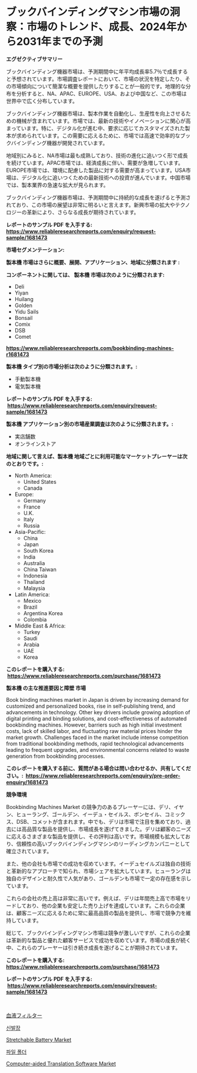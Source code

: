 <p><h1>ブックバインディングマシン市場の洞察：市場のトレンド、成長、2024年から2031年までの予測</h1></p><p><strong>エグゼクティブサマリー</strong></p>
<p><p>ブックバインディング機器市場は、予測期間中に年平均成長率5.7％で成長すると予想されています。市場調査レポートにおいて、市場の状況を特定したり、その市場傾向について簡潔な概要を提供したりすることが一般的です。地理的な分布を分析すると、NA、APAC、EUROPE、USA、および中国など、この市場は世界中で広く分布しています。</p><p>ブックバインディング機器市場は、製本作業を自動化し、生産性を向上させるための機械が含まれています。市場では、最新の技術やイノベーションに関心が高まっています。特に、デジタル化が進む中、要求に応じてカスタマイズされた製本が求められています。この需要に応えるために、市場では高速で効率的なブックバインディング機器が開発されています。</p><p>地域別にみると、NA市場は最も成熟しており、技術の進化に追いつく形で成長を続けています。APAC市場では、経済成長に伴い、需要が急増しています。EUROPE市場では、環境に配慮した製品に対する需要が高まっています。USA市場は、デジタル化に追いつくための最新技術への投資が進んでいます。中国市場では、製本業界の急速な拡大が見られます。</p><p>ブックバインディング機器市場は、予測期間中に持続的な成長を遂げると予測されており、この市場の展望は非常に明るいと言えます。新興市場の拡大やテクノロジーの革新により、さらなる成長が期待されています。</p></p>
<p><strong>レポートのサンプル PDF を入手する: <a href="https://www.reliableresearchreports.com/enquiry/request-sample/1681473">https://www.reliableresearchreports.com/enquiry/request-sample/1681473</a></strong></p>
<p><strong>市場セグメンテーション:</strong></p>
<p><strong> 製本機 市場はさらに概要、展開、アプリケーション、地域に分類されます :</strong></p>
<p><strong>コンポーネントに関しては、 製本機 市場は次のように分類されます: &nbsp;</strong></p>
<p><ul><li>Deli</li><li>Yiyan</li><li>Huilang</li><li>Golden</li><li>Yidu Sails</li><li>Bonsail</li><li>Comix</li><li>DSB</li><li>Comet</li></ul></p>
<p><strong><a href="https://www.reliableresearchreports.com/bookbinding-machines-r1681473">https://www.reliableresearchreports.com/bookbinding-machines-r1681473</a></strong></p>
<p><strong> 製本機 タイプ別の市場分析は次のように分類されます。:</strong></p>
<p><ul><li>手動製本機</li><li>電気製本機</li></ul></p>
<p><strong>レポートのサンプル PDF を入手する: &nbsp;<a href="https://www.reliableresearchreports.com/enquiry/request-sample/1681473">https://www.reliableresearchreports.com/enquiry/request-sample/1681473</a></strong></p>
<p><strong> 製本機 アプリケーション別の市場産業調査は次のように分類されます。:</strong></p>
<p><ul><li>実店舗数</li><li>オンラインストア</li></ul></p>
<p><strong>地域に関して言えば、製本機 地域ごとに利用可能なマーケットプレーヤーは次のとおりです。:</strong></p>
<p><ul>
    <li>
        North America:
        <ul>
            <li>United States</li>
            <li>Canada</li>
        </ul>
    </li>
    <li>
        Europe:
        <ul>
            <li>Germany</li>
            <li>France</li>
            <li>U.K.</li>
            <li>Italy</li>
            <li>Russia</li>
        </ul>
    </li>
    <li>
        Asia-Pacific:
        <ul>
            <li>China</li>
            <li>Japan</li>
            <li>South Korea</li>
            <li>India</li>
            <li>Australia</li>
            <li>China Taiwan</li>
            <li>Indonesia</li>
            <li>Thailand</li>
            <li>Malaysia</li>
        </ul>
    </li>
    <li>
        Latin America:
        <ul>
            <li>Mexico</li>
            <li>Brazil</li>
            <li>Argentina Korea</li>
            <li>Colombia</li>
        </ul>
    </li>
    <li>
        Middle East & Africa:
        <ul>
            <li>Turkey</li>
            <li>Saudi</li>
            <li>Arabia</li>
            <li>UAE</li>
            <li>Korea</li>
        </ul>
    </li>
    </ul></p>
<p><strong>このレポートを購入する: &nbsp;<a href="https://www.reliableresearchreports.com/purchase/1681473">https://www.reliableresearchreports.com/purchase/1681473</a></strong></p>
<p><strong>製本機 の主な推進要因と障壁 市場</strong></p>
<p><p>Book binding machines market in Japan is driven by increasing demand for customized and personalized books, rise in self-publishing trend, and advancements in technology. Other key drivers include growing adoption of digital printing and binding solutions, and cost-effectiveness of automated bookbinding machines. However, barriers such as high initial investment costs, lack of skilled labor, and fluctuating raw material prices hinder the market growth. Challenges faced in the market include intense competition from traditional bookbinding methods, rapid technological advancements leading to frequent upgrades, and environmental concerns related to waste generation from bookbinding processes.</p></p>
<p><strong>このレポートを購入する前に、質問がある場合は問い合わせるか、共有してください。:&nbsp; <a href="https://www.reliableresearchreports.com/enquiry/pre-order-enquiry/1681473">https://www.reliableresearchreports.com/enquiry/pre-order-enquiry/1681473</a></strong></p>
<p><strong>競争環境</strong></p>
<p><p>Bookbinding Machines Market の競争力のあるプレーヤーには、デリ、イヤン、ヒューラング、ゴールデン、イーデュ・セイルス、ボンセイル、コミックス、DSB、コメットが含まれます。中でも、デリは市場で注目を集めており、過去には高品質な製品を提供し、市場成長を遂げてきました。デリは顧客のニーズに応えるさまざまな製品を提供し、その評判は高いです。市場規模も拡大しており、信頼性の高いブックバインディングマシンのリーディングカンパニーとして確立されています。</p><p>また、他の会社も市場での成功を収めています。イーデュセイルズは独自の技術と革新的なアプローチで知られ、市場シェアを拡大しています。ヒューラングは独自のデザインと耐久性で人気があり、ゴールデンも市場で一定の存在感を示しています。</p><p>これらの会社の売上高は非常に高いです。例えば、デリは年間売上高で市場をリードしており、他の企業も安定した売り上げを達成しています。これらの企業は、顧客ニーズに応えるために常に最高品質の製品を提供し、市場で競争力を維持しています。</p><p>総じて、ブックバインディングマシン市場は競争が激しいですが、これらの企業は革新的な製品と優れた顧客サービスで成功を収めています。市場の成長が続く中、これらのプレーヤーは引き続き成長を遂げることが期待されています。</p></p>
<p><strong>このレポートを購入する: &nbsp; <a href="https://www.reliableresearchreports.com/purchase/1681473">https://www.reliableresearchreports.com/purchase/1681473</a></strong></p>
<p><strong>レポートのサンプル PDF を入手する: &nbsp;<a href="https://www.reliableresearchreports.com/enquiry/request-sample/1681473">https://www.reliableresearchreports.com/enquiry/request-sample/1681473</a></strong><strong></strong></p>
<p>&nbsp;</p>
<p><p><a href="https://github.com/zjkmgcs938405/Market-Research-Report-List-2/blob/main/260061662179.md">血液フィルター</a></p><p><a href="https://github.com/rcabello548/Market-Research-Report-List-1/blob/main/412433561519.md">신발장</a></p><p><a href="https://www.linkedin.com/pulse/stretchable-battery-market-furnishes-information-share-trends-qk0cf?trackingId=qKPApKrVmxY%2BoTk5MUCbAQ%3D%3D">Stretchable Battery Market</a></p><p><a href="https://github.com/KellyLyncyh543964/Market-Research-Report-List-1/blob/main/478981461518.md">파일 폴더</a></p><p><a href="https://github.com/arionmp/Market-Research-Report-List-3/blob/main/computer-aided-translation-software-market.md">Computer-aided Translation Software Market</a></p></p>